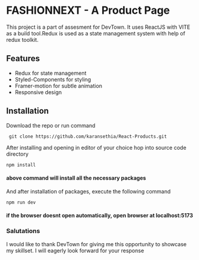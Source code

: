 # FASHIONNEXT - A Product Page

This project is a part of assesment for DevTown. It uses ReactJS with VITE as a build tool.Redux is used as a state management system with help of redux toolkit.

## Features

- Redux for state management
- Styled-Components for styling
- Framer-motion for subtle animation
- Responsive design

## Installation

Download the repo or run command

```
 git clone https://github.com/karansethia/React-Products.git
```

After installing and opening in editor of your choice hop into source code directory

```
npm install
```

#### above command will install all the necessary packages

And after installation of packages, execute the following command

```
npm run dev
```

#### if the browser doesnt open automatically, open browser at localhost:5173

### Salutations

I would like to thank DevTown for giving me this opportunity to showcase my skillset.
I will eagerly look forward for your response
